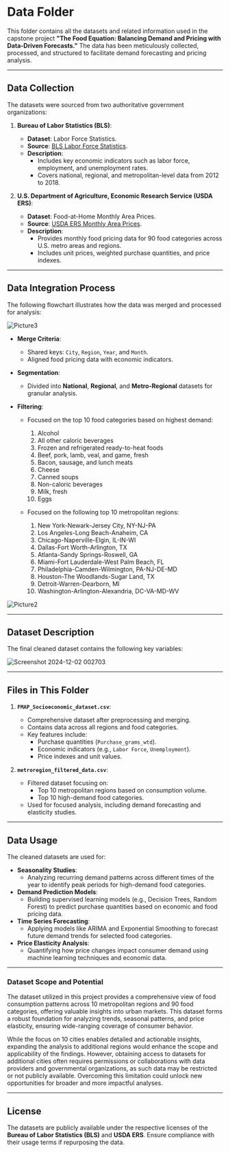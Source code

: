 # Data Folder

This folder contains all the datasets and related information used in the capstone project **"The Food Equation: Balancing Demand and Pricing with Data-Driven Forecasts."** The data has been meticulously collected, processed, and structured to facilitate demand forecasting and pricing analysis.

---

## Data Collection
The datasets were sourced from two authoritative government organizations:
1. **Bureau of Labor Statistics (BLS)**:
   - **Dataset**: Labor Force Statistics.
   - **Source**: [BLS Labor Force Statistics](https://www.bls.gov).
   - **Description**:
     - Includes key economic indicators such as labor force, employment, and unemployment rates.
     - Covers national, regional, and metropolitan-level data from 2012 to 2018.

2. **U.S. Department of Agriculture, Economic Research Service (USDA ERS)**:
   - **Dataset**: Food-at-Home Monthly Area Prices.
   - **Source**: [USDA ERS Monthly Area Prices](https://www.ers.usda.gov/data-products/food-at-home-monthly-area-prices).
   - **Description**:
     - Provides monthly food pricing data for 90 food categories across U.S. metro areas and regions.
     - Includes unit prices, weighted purchase quantities, and price indexes.

---

## Data Integration Process
The following flowchart illustrates how the data was merged and processed for analysis:

![Picture3](https://github.com/user-attachments/assets/68338e51-4021-4b82-a344-2e3d35209f50)

- **Merge Criteria**:
  - Shared keys: `City`, `Region`, `Year`, and `Month`.
  - Aligned food pricing data with economic indicators.

- **Segmentation**:
  - Divided into **National**, **Regional**, and **Metro-Regional** datasets for granular analysis.

- **Filtering**:
  - Focused on the top 10 food categories based on highest demand:
    1. Alcohol  
    2. All other caloric beverages  
    3. Frozen and refrigerated ready-to-heat foods  
    4. Beef, pork, lamb, veal, and game, fresh  
    5. Bacon, sausage, and lunch meats  
    6. Cheese  
    7. Canned soups  
    8. Non-caloric beverages  
    9. Milk, fresh  
    10. Eggs  

  - Focused on the following top 10 metropolitan regions:
    1. New York-Newark-Jersey City, NY-NJ-PA  
    2. Los Angeles-Long Beach-Anaheim, CA  
    3. Chicago-Naperville-Elgin, IL-IN-WI  
    4. Dallas-Fort Worth-Arlington, TX  
    5. Atlanta-Sandy Springs-Roswell, GA  
    6. Miami-Fort Lauderdale-West Palm Beach, FL  
    7. Philadelphia-Camden-Wilmington, PA-NJ-DE-MD  
    8. Houston-The Woodlands-Sugar Land, TX  
    9. Detroit-Warren-Dearborn, MI  
    10. Washington-Arlington-Alexandria, DC-VA-MD-WV

 
![Picture2](https://github.com/user-attachments/assets/00c624c9-fcbd-41cf-98e2-74a08477b345)

---

## Dataset Description
The final cleaned dataset contains the following key variables:

![Screenshot 2024-12-02 002703](https://github.com/user-attachments/assets/59b81b54-773c-482b-a064-dd93048fe56a)

---

## Files in This Folder
1. **`FMAP_Socioeconomic_dataset.csv`**:
   - Comprehensive dataset after preprocessing and merging.
   - Contains data across all regions and food categories.
   - Key features include:
     - Purchase quantities (`Purchase_grams_wtd`).
     - Economic indicators (e.g., `Labor Force`, `Unemployment`).
     - Price indexes and unit values.

2. **`metroregion_filtered_data.csv`**:
   - Filtered dataset focusing on:
     - Top 10 metropolitan regions based on consumption volume.
     - Top 10 high-demand food categories.
   - Used for focused analysis, including demand forecasting and elasticity studies.


---

## Data Usage
The cleaned datasets are used for:
- **Seasonality Studies**:
  - Analyzing recurring demand patterns across different times of the year to identify peak periods for high-demand food categories.
- **Demand Prediction Models**:
  - Building supervised learning models (e.g., Decision Trees, Random Forest) to predict purchase quantities based on economic and food pricing data.
- **Time Series Forecasting**:
  - Applying models like ARIMA and Exponential Smoothing to forecast future demand trends for selected food categories.
- **Price Elasticity Analysis**:
  - Quantifying how price changes impact consumer demand using machine learning techniques and economic data.


---

### **Dataset Scope and Potential**

The dataset utilized in this project provides a comprehensive view of food consumption patterns across 10 metropolitan regions and 90 food categories, offering valuable insights into urban markets. This dataset forms a robust foundation for analyzing trends, seasonal patterns, and price elasticity, ensuring wide-ranging coverage of consumer behavior.

While the focus on 10 cities enables detailed and actionable insights, expanding the analysis to additional regions would enhance the scope and applicability of the findings. However, obtaining access to datasets for additional cities often requires permissions or collaborations with data providers and governmental organizations, as such data may be restricted or not publicly available. Overcoming this limitation could unlock new opportunities for broader and more impactful analyses.

---
## License
The datasets are publicly available under the respective licenses of the **Bureau of Labor Statistics (BLS)** and **USDA ERS**. Ensure compliance with their usage terms if repurposing the data.

